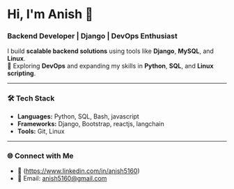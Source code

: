 # Hi, I'm Anish 👋
### Backend Developer | Django | DevOps Enthusiast

I build **scalable backend solutions** using tools like **Django**, **MySQL**, and **Linux**.  
🌟 Exploring **DevOps** and expanding my skills in **Python**, **SQL**, and **Linux scripting**.

---

### 🛠️ Tech Stack
- **Languages:** Python, SQL, Bash, javascript
- **Frameworks:** Django, Bootstrap, reactjs, langchain
- **Tools:** Git, Linux

---

### 🌐 Connect with Me
- 💼 (https://www.linkedin.com/in/anish5160)
- 📧 Email: anish5160@gmail.com

